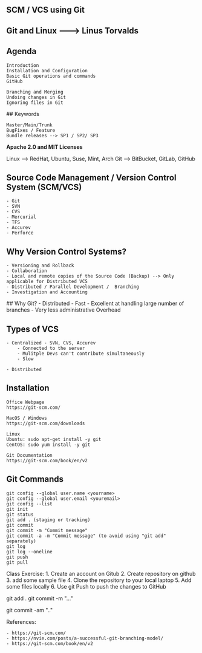 ## ###########################
## SCM / VCS using Git
## ###########################

## Git and Linux ---> Linus Torvalds

## Agenda

    Introduction
    Installation and Configuration
    Basic Git operations and commands
    GitHub
    
    Branching and Merging
    Undoing changes in Git
    Ignoring files in Git

## Keywords

    Master/Main/Trunk
    BugFixes / Feature
    Bundle releases --> SP1 / SP2/ SP3

**Apache 2.0 and MIT Licenses**

Linux --> RedHat, Ubuntu, Suse, Mint, Arch
Git --> BitBucket, GitLab, GitHub



## Source Code Management / Version Control System (SCM/VCS)

    - Git
    - SVN
    - CVS
    - Mercurial
    - TFS
    - Accurev
    - Perforce

## Why Version Control Systems?

    - Versioning and Rollback
    - Collaboration
    - Local and remote copies of the Source Code (Backup) --> Only applicable for Distributed VCS
    - Distributed / Parallel Development /  Branching    
    - Investigation and Accounting

## Why Git?
    - Distributed
    - Fast
    - Excellent at handling large number of branches
    - Very less administrative Overhead
     

## Types of VCS
    - Centralized - SVN, CVS, Accurev
        - Connected to the server
        - Mulitple Devs can't contribute simultaneously
        - Slow

    - Distributed

## Installation

    Office Webpage
    https://git-scm.com/

    MacOS / Windows
    https://git-scm.com/downloads

    Linux
    Ubuntu: sudo apt-get install -y git
    CentOS: sudo yum install -y git

    Git Documentation
    https://git-scm.com/book/en/v2


## Git Commands

    git config --global user.name <yourname>
    git config --global user.email <youremail>
    git config --list
    git init
    git status
    git add . (staging or tracking)
    git commit
    git commit -m "Commit message"
    git commit -a -m "Commit message" (to avoid using "git add" separately)
    git log
    git log --oneline
    git push
    git pull


Class Exercise:
    1. Create an account on Gitub
    2. Create repository on github
    3. add some sample file
    4. Clone the repository to your local laptop
    5. Add some files locally 
    6. Use git Push to push the changes to GitHub




git add .
git commit -m "..."

git commit -am ".."



References:

    - https://git-scm.com/
    - https://nvie.com/posts/a-successful-git-branching-model/
    - https://git-scm.com/book/en/v2


